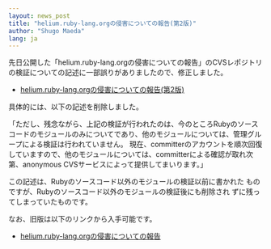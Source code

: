 ```yaml
---
layout: news_post
title: "helium.ruby-lang.orgの侵害についての報告(第2版)"
author: "Shugo Maeda"
lang: ja
---
```


先日公開した「helium.ruby-lang.orgの侵害についての報告」のCVSレポジトリ
の検証についての記述に一部誤りがありましたので、修正しました。

* [helium.ruby-lang.orgの侵害についての報告(第2版)](/ja/report2.txt)

具体的には、以下の記述を削除しました。

「ただし、残念ながら、上記の検証が行われたのは、今のところRubyのソースコードのモジュールのみについてであり、他のモジュールについては、管理グループによる検証は行われていません。
現在、committerのアカウントを順次回復していますので、他のモジュールについては、committerによる確認が取れ次第、anonymous
CVSサービスによって提供してまいります。」

この記述は、Rubyのソースコード以外のモジュールの検証以前に書かれた ものですが、Rubyのソースコード以外のモジュールの検証後にも削除され
ずに残ってしまっていたものです。

なお、旧版は以下のリンクから入手可能です。

* [helium.ruby-lang.orgの侵害についての報告](/ja/report1.txt)

